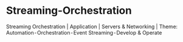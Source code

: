 # Streaming-Orchestration
Streaming Orchestration | Application | Servers &amp; Networking | Theme: Automation - Orchestration - Event Streaming - Develop &amp; Operate
